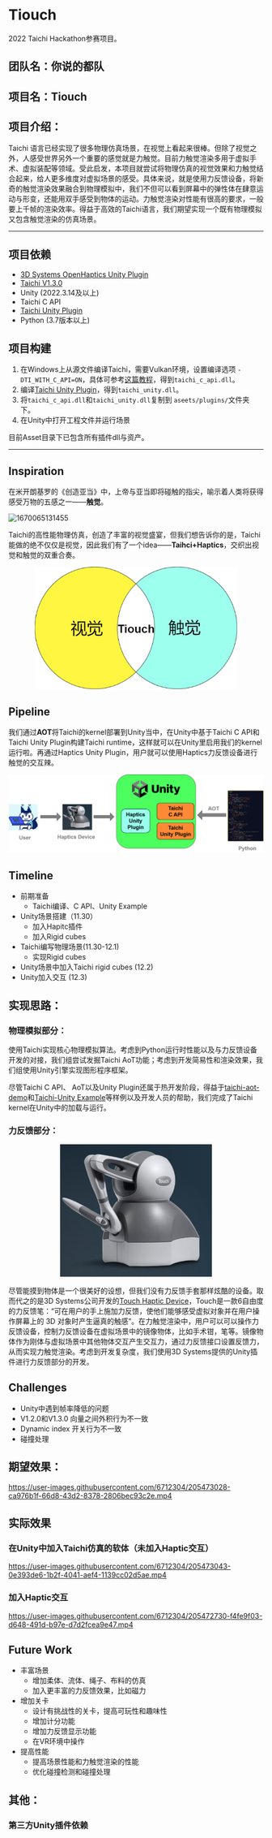 # Tiouch

2022 Taichi Hackathon参赛项目。

## 团队名：你说的都队

## 项目名：Tiouch

## 项目介绍：

Taichi 语言已经实现了很多物理仿真场景，在视觉上看起来很棒。但除了视觉之外，人感受世界另外一个重要的感觉就是力触觉。目前力触觉渲染多用于虚拟手术、虚拟装配等领域。受此启发，本项目就尝试将物理仿真的视觉效果和力触觉结合起来，给人更多维度对虚拟场景的感受。具体来说，就是使用力反馈设备，将新奇的触觉渲染效果融合到物理模拟中，我们不但可以看到屏幕中的弹性体在肆意运动与形变，还能用双手感受到物体的运动。力触觉渲染对性能有很高的要求，一般要上千帧的渲染效率。得益于高效的Taichi语言，我们期望实现一个既有物理模拟又包含触觉渲染的仿真场景。


---
## 项目依赖
- [3D Systems OpenHaptics Unity Plugin](https://assetstore.unity.com/packages/tools/integration/3d-systems-openhaptics-unity-plugin-134024)
- [Taichi V1.3.0](https://github.com/taichi-dev/taichi/releases/tag/v1.3.0)
- Unity (2022.3.14及以上)
- Taichi C API
- [Taichi Unity Plugin](https://github.com/taichi-dev/taichi-unity2)
- Python (3.7版本以上)
## 项目构建
1. 在Windows上从源文件编译Taichi，需要Vulkan环境，设置编译选项 `-DTI_WITH_C_API=ON`，具体可参考[这篇教程](https://rainvector.notion.site/Windows-Build-Taichi-From-Source-c6acd5f81f8b4075861a64967085ac4c)，得到`taichi_c_api.dll`。
2. 编译[Taichi Unity Plugin](https://github.com/taichi-dev/taichi-unity2)，得到`taichi_unity.dll`。
3. 将`taichi_c_api.dll`和`taichi_unity.dll`复制到 `aseets/plugins/`文件夹下。
4. 在Unity中打开工程文件并运行场景

目前Asset目录下已包含所有插件dll与资产。

---

## Inspiration

在米开朗基罗的《创造亚当》中，上帝与亚当即将碰触的指尖，喻示着人类将获得感受万物的五感之一——**触觉**。

![1670065131455](image/Readme/1670065131455.png)

Taichi的高性能物理仿真，创造了丰富的视觉盛宴，但我们想告诉你的是，Taichi能做的绝不仅仅是视觉，因此我们有了一个idea——**Taihci+Haptics**，交织出视觉和触觉的双重合奏。

<p align="center">
<img src="image/combination.png"  width="400px">
</p>

## Pipeline

我们通过**AOT**将Taichi的kernel部署到Unity当中，在Unity中基于Taichi C API和Taichi Unity Plugin构建Taichi runtime，这样就可以在Unity里启用我们的kernel运行啦。再通过Haptics Unity Plugin，用户就可以使用Haptics力反馈设备进行触觉的交互辣。

![1670065146056](image/pipline.png)

## Timeline

* 前期准备
  * Taichi编译、C API、Unity Example
* Unity场景搭建（11.30）
  * 加入Hapitc插件
  * 加入Rigid cubes
* Taichi编写物理场景(11.30-12.1)
  * 实现Rigid cubes
* Unity场景中加入Taichi rigid cubes (12.2)
* Unity加入交互 (12.3)

## 实现思路：

### 物理模拟部分：

使用Taichi实现核心物理模拟算法。考虑到Python运行时性能以及与力反馈设备开发的对接，我们组尝试发掘Taichi AoT功能；考虑到开发简易性和渲染效果，我们组使用Unity引擎实现图形程序框架。

尽管Taichi C API、 AoT以及Unity Plugin还属于热开发阶段，得益于[taichi-aot-demo](https://github.com/taichi-dev/taichi-aot-demo)和[Taichi-Unity Example](https://github.com/taichi-dev/Taichi-UnityExample)等样例以及开发人员的帮助，我们完成了Taichi kernel在Unity中的加载与运行。

### 力反馈部分：

<p align="center">
<img src="image/haptics.png"  width="300px">
</p>

尽管能摸到物体是一个很美好的设想，但我们没有力反馈手套那样炫酷的设备。取而代之的是3D Systems公司开发的[Touch Haptic Device](https://www.3dsystems.com/haptics-devices/touch)，Touch是一款6自由度的力反馈笔：“可在用户的手上施加力反馈，使他们能够感受虚拟对象并在用户操作屏幕上的 3D 对象时产生逼真的触感”。在力触觉渲染中，用户可以可以操作力反馈设备，控制力反馈设备在虚拟场景中的镜像物体，比如手术钳，笔等。镜像物体作为刚体与虚拟场景中其他物体交互产生交互力，通过力反馈接口设置反馈力，从而实现力触觉渲染。考虑到开发复杂度，我们使用3D Systems提供的Unity插件进行力反馈部分的开发。

## Challenges

* Unity中遇到帧率降低的问题
* V1.2.0和V1.3.0 向量之间外积行为不一致
* Dynamic index 开关行为不一致
* 碰撞处理

## 期望效果：


https://user-images.githubusercontent.com/6712304/205473028-ca976b1f-66d8-43d2-8378-2806bec93c2e.mp4


## 实际效果
### 在Unity中加入Taichi仿真的软体（未加入Haptic交互）
https://user-images.githubusercontent.com/6712304/205473043-0e393de6-1b2f-4041-aef4-1139cc02d5ae.mp4
### 加入Haptic交互
  
https://user-images.githubusercontent.com/6712304/205472730-f4fe9f03-d648-491d-b97e-d7d2fcea9e47.mp4



## Future Work

* 丰富场景
  * 增加柔体、流体、绳子、布料的仿真
  * 加入更丰富的力反馈效果，比如磁力
* 增加关卡
  * 设计有挑战性的关卡，提高可玩性和趣味性
  * 增加计分功能
  * 增加力反馈显示功能
  * 在VR环境中操作
* 提高性能
  * 提高场景性能和力触觉渲染的性能
  * 优化碰撞检测和碰撞处理

## 其他：

### 第三方Unity插件依赖



